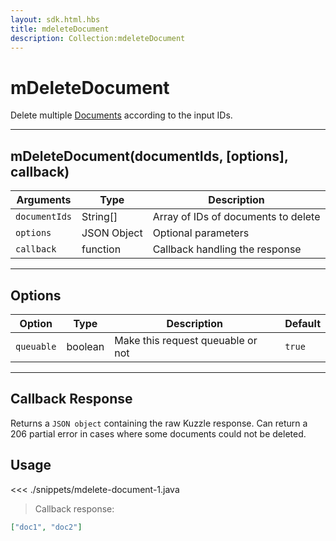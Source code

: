 ```yaml
---
layout: sdk.html.hbs
title: mdeleteDocument
description: Collection:mdeleteDocument
---
```


# mDeleteDocument

Delete multiple [Documents](/sdk/android/3/controllers/document/) according to the input IDs.

---

## mDeleteDocument(documentIds, [options], callback)

| Arguments     | Type        | Description                         |
| ------------- | ----------- | ----------------------------------- |
| `documentIds` | String[]    | Array of IDs of documents to delete |
| `options`     | JSON Object | Optional parameters                 |
| `callback`    | function    | Callback handling the response      |

---

## Options

| Option     | Type    | Description                       | Default |
| ---------- | ------- | --------------------------------- | ------- |
| `queuable` | boolean | Make this request queuable or not | `true`  |

---

## Callback Response

Returns a `JSON object` containing the raw Kuzzle response.
Can return a 206 partial error in cases where some documents could not be deleted.

## Usage

<<< ./snippets/mdelete-document-1.java

> Callback response:

```json
["doc1", "doc2"]
```
